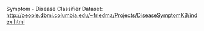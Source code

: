Symptom - Disease Classifier
Dataset: http://people.dbmi.columbia.edu/~friedma/Projects/DiseaseSymptomKB/index.html
